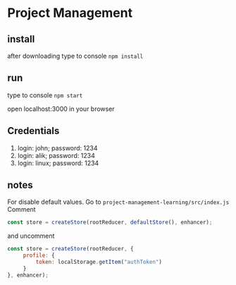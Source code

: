 # Project Management

## install
after downloading type to console
`npm install`

## run

type to console `npm start`

open localhost:3000 in your browser

## Credentials
1. login: john; password: 1234
2. login: alik; password: 1234 
3. login: linux; password: 1234

## notes

For disable default values.
Go to `project-management-learning/src/index.js`
Comment 

```javascript
const store = createStore(rootReducer, defaultStore(), enhancer);
```

and uncomment 

```javascript
const store = createStore(rootReducer, {
     profile: {
         token: localStorage.getItem("authToken")   
     }
}, enhancer);
```
